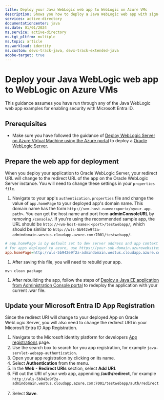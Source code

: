 ```yaml
---
title: Deploy your Java WebLogic web app to WebLogic on Azure VMs
description: Shows you how to deploy a Java WebLogic web app with sign-in by Microsoft Entra account to WebLogic on Azure VMs.
services: active-directory
documentationcenter: java
ms.date: 01/01/2024
ms.service: active-directory
ms.tgt_pltfrm: multiple
ms.topic: article
ms.workload: identity
ms.custom: devx-track-java, devx-track-extended-java
adobe-target: true
---
```


# Deploy your Java WebLogic web app to WebLogic on Azure VMs

This guidance assumes you have run through any of the Java WebLogic web app examples for enabling security with Microsoft Entra ID. 

## Prerequisites

- Make sure you have followed the guidance of [Deploy WebLogic Server on Azure Virtual Machine using the Azure portal](/azure/virtual-machines/workloads/oracle/weblogic-server-azure-virtual-machine) to deploy a [Oracle WebLogic Server](https://www.oracle.com/java/weblogic/). 

## Prepare the web app for deployment

When you deploy your application to Oracle WebLogic Server, your redirect URL will change to the redirect URL of the app on the Oracle WebLogic Server instance. You will need to change these settings in your `properties file`.

1. Navigate to your app's `authentication.properties` file and change the value of `app.homePage` to your deployed app's domain name. This domain name has the form `http://<vm-host-name>:<port>/<your-app-path>`. You can get the host name and port from **adminConsoleURL** by removing `/console/`. If you're using the recommended sample app, the URL should be `http://<vm-host-name>:<port>/testwebapp/`, which should be similar to `http://wls-5b942e9f2a-admindomain.westus.cloudapp.azure.com:7001/testwebapp/`.

```ini
# app.homePage is by default set to dev server address and app context path on the server
# for apps deployed to azure, use https://your-sub-domain.azurewebsites.net
app.homePage=http://wls-5b942e9f2a-admindomain.westus.cloudapp.azure.com:7001/testwebapp/
```

1. After saving this file, you will need to rebuild your app.

 ```
 mvn clean package
 ```

1. After rebuilding the app, follow the steps of [Deploy a Java EE application from Administration Console portal](/azure/virtual-machines/workloads/oracle/weblogic-server-azure-virtual-machine#deploy-a-java-ee-application-from-administration-console-portal) to redeploy the application with your current .war file.

## Update your Microsoft Entra ID App Registration

Since the redirect URI will change to your deployed App on Oracle WebLogic Server, you will also need to change the redirect URI in your Micorosft Entra ID App Registration. 

1. Navigate to the Microsoft identity platform for developers [App registrations](https://go.microsoft.com/fwlink/?linkid=2083908) page. 
1. Use the search box to search for you app registration, for example `java-servlet-webapp-authentication`.
1. Open your app registration by clicking on its name. 
1. Select **Authentication** from the menu.
1. In the **Web** - **Redirect URIs** section, select **Add URI**.
1. Fill out the URI of your web app, appending **/auth/redirect**, for example `http://wls-5b942e9f2a-admindomain.westus.cloudapp.azure.com:7001/testwebapp/auth/redirect`.
1. Select **Save**. 

